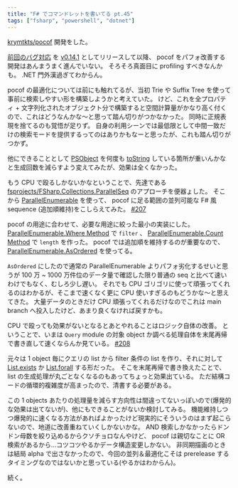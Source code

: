 ```yaml
---
title: "F# でコマンドレットを書いてる pt.45"
tags: ["fsharp", "powershell", "dotnet"]
---
```


[krymtkts/pocof](https://github.com/krymtkts/pocof) 開発をした。

[前回のバグ対応](/posts/2024-07-07-writing-cmdlet-in-fsharp-pt44.html) を [v0.14.1](https://www.powershellgallery.com/packages/pocof/0.14.1) としてリリースして以降、 pocof をパフォ改善する開発はあんまうまく進んでいない。
そろそろ真面目に profiling すべきなんかも。 .NET 門外漢過ぎてわからん。

pocof の最適化については前にも触れてるが、当初 Trie や Suffix Tree を使って事前に検索しやすい形を構築しようかと考えていた。
けど、これを全プロパティ + 文字列化されたオブジェクト分で構築すると空間計算量がかなり高く付くので、これはどうなんかな～と思って踏ん切りがつかなかった。
同時に正規表現を捨てるのも覚悟が足りず。
自身の利用シーンでは最低限として中間一致だけの検索モードを提供するってのはありかもなーと思ったが、これも踏ん切りがつかず。

他にできることとして [PSObject](https://learn.microsoft.com/en-us/dotnet/api/system.management.automation.psobject?view=powershellsdk-7.4.0) を何度も [toString](https://learn.microsoft.com/en-us/dotnet/api/system.management.automation.psobject.tostring?view=powershellsdk-7.4.0) している箇所が重いんかなと生成回数を減らすよう変えてみたが、効果は全くなかった。

もう CPU で殴るしかないかなということで、先達である [fsprojects/FSharp.Collections.ParallelSeq](https://github.com/fsprojects/FSharp.Collections.ParallelSeq/tree/main) のアプローチを便器ょした。
そこから [ParallelEnumerable](https://learn.microsoft.com/en-us/dotnet/api/system.linq.parallelenumerable?view=net-8.0) を使って、 pocof に足る範囲の並列可能な F# 風 sequence (追加順維持)をこしらえてみた。 [#207](https://github.com/krymtkts/pocof/pull/207)

pocof の用途に合わせて、必要な用途に絞った最小の実装にした。
[ParallelEnumerable.Where Method](https://learn.microsoft.com/en-us/dotnet/api/system.linq.parallelenumerable.where?view=net-8.0) で `filter` 、
[ParallelEnumerable.Count Method](<https://learn.microsoft.com/en-us/dotnet/api/system.linq.parallelenumerable.count?view=net-8.0#system-linq-parallelenumerable-count-1(system-linq-parallelquery((-0)))>) で `length` を作った。
pocof では追加順を維持するのが重要なので、 [ParallelEnumerable.AsOrdered](<https://learn.microsoft.com/en-us/dotnet/api/system.linq.parallelenumerable.asordered?view=net-8.0#system-linq-parallelenumerable-asordered(system-linq-parallelquery)>) を使ってる。

`AsOrdered` にしたので通常の ParallelEnumerable よりパフォ劣化するせいと思うが 100 万 ~ 1000 万件位のデータ量で確認した限り普通の seq と比べて速いわけでもなく、むしろ少し遅い。
それでも CPU ゴリゴリに使って頑張ってくれるのはわかるが、そこまで速くなく更に CPU 使いすぎるのもどうかな～と思えてきた。
大量データのときだけ CPU 頑張ってくれるだけなのでこれは main branch へ投入したけど、あまり良くなければ戻すかも。

CPU で殴っても効果がないとなるとあとやれることはロジック自体の改善。
ということで、いまは `Query` module の対象 object か調べる処理自体を末尾再帰で書き直して速くならんか見ている。
[#208](https://github.com/krymtkts/pocof/pull/208)

元々は 1 object 毎にクエリの list から filter 条件の list を作り、それに対して [List.exists](https://fsharp.github.io/fsharp-core-docs/reference/fsharp-collections-listmodule.html#exists) か [List.forall](https://fsharp.github.io/fsharp-core-docs/reference/fsharp-collections-listmodule.html#forall) する形だった。
そこを末尾再帰で書き換えたことで、 list の生成処理が丸ごとなくなるのもあってちょっと効果出ている。
ただ結構コードの循環的複雑度が高まったので、清書する必要がある。

この 1 objects あたりの処理量を減らす方向性は間違ってないっぽいので(爆発的な効果は出てないが)、他にもできることがないか検討してみる。
機能維持しつつ爆発的に速くなる方法があればよかったけど現実的にそういうのはまず起こらないので、地道に改善重ねていくしかないかな。
AND 検索しかなかったらドンドン母数を絞り込めるからクソチョロなんやけど、 pocof は親切なことに OR 検索があるから...コツコツやるかデータ構造変更しかない。
非同期描画のときは結局 alpha で出さなかったので、今回の並列＆最適化こそは prerelease するタイミングなのではないかと思っている(やるかはわからん)。

続く。
